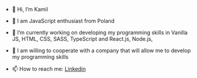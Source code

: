 - 👋 Hi, I’m Kamil
- 👀 I am JavaScript enthusiast from Poland 
- 🌱 I’m currently working on developing my programming skills in Vanilla JS, HTML, CSS, SASS, TypeScript and React.js, Node.js,  
- 💞️ I am willing to cooperate with a company that will allow me to develop my programming skills

- 📫 How to reach me: <a href="https://www.linkedin.com/in/kamil-pawelek/" >Linkedin</a>

<!---
Kkinod/Kkinod is a ✨ special ✨ repository because its `README.md` (this file) appears on your GitHub profile.
You can click the Preview link to take a look at your changes.
--->
